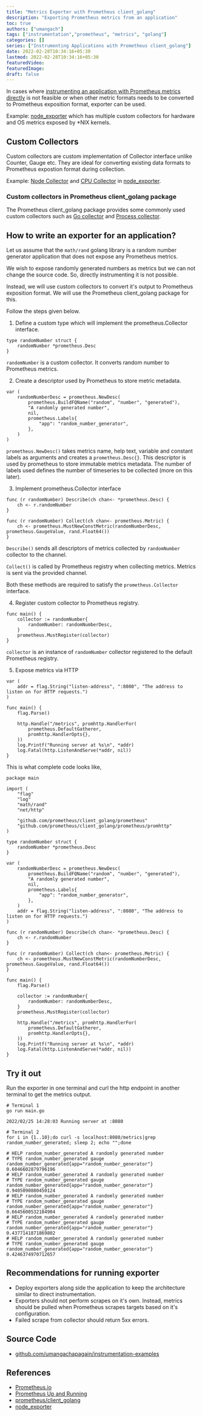 ```yaml
---
title: "Metrics Exporter with Prometheus client_golang"
description: "Exporting Prometheus metrics from an application"
toc: true
authors: ["umangach"]
tags: ["instrumentation","prometheus", "metrics", "golang"]
categories: []
series: ["Instrumenting Applications with Prometheus client_golang"]
date: 2022-02-28T10:34:16+05:30
lastmod: 2022-02-28T10:34:16+05:30
featuredVideo:
featuredImage:
draft: false
---
```

In cases where [instrumenting an application with Prometheus metrics directly](/posts/prometheus_direct_instrumentation) is not feasible or when other metric formats needs to be converted to Prometheus exposition format, exporter can be used.

Example: [node_exporter](https://github.com/prometheus/node_exporter/tree/e3a18fdd37447992c213f4) which has multiple custom collectors for hardware and OS metrics exposed by *NIX kernels.
<!--more-->

## Custom Collectors
Custom collectors are custom implementation of Collector interface unlike Counter, Gauge etc.
They are ideal for converting existing data formats to Prometheus expostion format during collection.

Example: [Node Collector](https://github.com/prometheus/node_exporter/blob/e3a18fdd37447992c213f42d61fdaed997fe9351/collector/collector.go#L78-L82) and [CPU Collector](https://github.com/prometheus/node_exporter/blob/e3a18fdd37447992c213f42d61fdaed997fe9351/collector/cpu_linux.go#L33-L48) in [node_exporter](https://github.com/prometheus/node_exporter/tree/e3a18fdd37447992c213f4).

### Custom collectors in Prometheus client_golang package
The Prometheus client_golang package provides some commonly used custom collectors such as [Go collector](https://github.com/prometheus/client_golang/blob/1f81b3e9130fe21c55b7db82ecb2d61477358d61/prometheus/go_collector.go#L212-L218) and [Process collector](https://github.com/prometheus/client_golang/blob/1f81b3e9130fe21c55b7db82ecb2d61477358d61/prometheus/process_collector.go#L25-L34).

## How to write an exporter for an application?
Let us assume that the `math/rand` golang library is a random number generator application that does not expose any Prometheus metrics.

We wish to expose randomly generated numbers as metrics but we can not change the source code. So, directly instrumenting it is not possible.

Instead, we will use custom collectors to convert it's output to Prometheus exposition format. We will use the Prometheus client_golang package for this.

Follow the steps given below.

1. Define a custom type which will implement the prometheus.Collector interface.
```go=
type randomNumber struct {
	randomNumber *prometheus.Desc
}
```
`randomNumber` is a custom collector. It converts random number to Prometheus metrics.

2. Create a descriptor used by Prometheus to store metric metadata.
```go=
var (
	randomNumberDesc = prometheus.NewDesc(
		prometheus.BuildFQName("random", "number", "generated"),
		"A randomly generated number",
		nil,
		prometheus.Labels{
			"app": "random_number_generator",
		},
	)
)
```
`prometheus.NewDesc()` takes metrics name, help text, variable and constant labels as arguments and creates a `prometheus.Desc{}`. This descriptor is used by prometheus to store immutable metrics metadata. The number of labels used defines the number of timeseries to be collected (more on this later). 

3. Implement prometheus.Collector interface
```go=
func (r randomNumber) Describe(ch chan<- *prometheus.Desc) {
	ch <- r.randomNumber
}

func (r randomNumber) Collect(ch chan<- prometheus.Metric) {
	ch <- prometheus.MustNewConstMetric(randomNumberDesc, prometheus.GaugeValue, rand.Float64())
}
```
`Describe()` sends all descriptors of metrics collected by `randomNumber` collector to the channel.

`Collect()` is called by Prometheus registry when collecting metrics. Metrics is sent via the provided channel.

Both these methods are required to satisfy the `prometheus.Collector` interface.

4. Register custom collector to Prometheus registry.
```go=
func main() {
	collector := randomNumber{
		randomNumber: randomNumberDesc,
	}
	prometheus.MustRegister(collector)
}
```
`collector` is an instance of `randomNumber` collector registered to the default Prometheus registry.

5. Expose metrics via HTTP
```go=
var (
	addr = flag.String("listen-address", ":8080", "The address to listen on for HTTP requests.")
)

func main() {
	flag.Parse()

	http.Handle("/metrics", promhttp.HandlerFor(
		prometheus.DefaultGatherer,
		promhttp.HandlerOpts{},
	))
	log.Printf("Running server at %s\n", *addr)
	log.Fatal(http.ListenAndServe(*addr, nil))
}
```

This is what complete code looks like,
```go=
package main

import (
	"flag"
	"log"
	"math/rand"
	"net/http"

	"github.com/prometheus/client_golang/prometheus"
	"github.com/prometheus/client_golang/prometheus/promhttp"
)

type randomNumber struct {
	randomNumber *prometheus.Desc
}

var (
	randomNumberDesc = prometheus.NewDesc(
		prometheus.BuildFQName("random", "number", "generated"),
		"A randomly generated number",
		nil,
		prometheus.Labels{
			"app": "random_number_generator",
		},
	)
    addr = flag.String("listen-address", ":8080", "The address to listen on for HTTP requests.")
)

func (r randomNumber) Describe(ch chan<- *prometheus.Desc) {
	ch <- r.randomNumber
}

func (r randomNumber) Collect(ch chan<- prometheus.Metric) {
	ch <- prometheus.MustNewConstMetric(randomNumberDesc, prometheus.GaugeValue, rand.Float64())
}

func main() {
	flag.Parse()

	collector := randomNumber{
		randomNumber: randomNumberDesc,
	}
	prometheus.MustRegister(collector)

	http.Handle("/metrics", promhttp.HandlerFor(
		prometheus.DefaultGatherer,
		promhttp.HandlerOpts{},
	))
	log.Printf("Running server at %s\n", *addr)
	log.Fatal(http.ListenAndServe(*addr, nil))
}
```

## Try it out
Run the exporter in one terminal and curl the http endpoint in another terminal to get the metrics output.

```shell=
# Terminal 1
go run main.go

2022/02/25 14:28:03 Running server at :8080
```

```shell=
# Terminal 2
for i in {1..10};do curl -s localhost:8080/metrics|grep random_number_generated; sleep 2; echo "";done

# HELP random_number_generated A randomly generated number
# TYPE random_number_generated gauge
random_number_generated{app="random_number_generator"} 0.6046602879796196
# HELP random_number_generated A randomly generated number
# TYPE random_number_generated gauge
random_number_generated{app="random_number_generator"} 0.9405090880450124
# HELP random_number_generated A randomly generated number
# TYPE random_number_generated gauge
random_number_generated{app="random_number_generator"} 0.6645600532184904
# HELP random_number_generated A randomly generated number
# TYPE random_number_generated gauge
random_number_generated{app="random_number_generator"} 0.4377141871869802
# HELP random_number_generated A randomly generated number
# TYPE random_number_generated gauge
random_number_generated{app="random_number_generator"} 0.4246374970712657
```

## Recommendations for running exporter
+ Deploy exporters along side the application to keep the architecture similar to direct instrumentation.
+ Exporters should not perform scrapes on it's own. Instead, metrics should be pulled when Prometheus scrapes targets based on it's configuration.
+ Failed scrape from collector should return 5xx errors.

## Source Code
+ [github.com/umangachapagain/instrumentation-examples](https://github.com/umangachapagain/instrumentation-examples/tree/main/exporter)

## References
+ [Prometheus.io](https://prometheus.io/)
+ [Prometheus Up and Running](https://www.oreilly.com/library/view/prometheus-up/9781492034131/)
+ [prometheus/client_golang](https://github.com/prometheus/client_golang/)
+ [node_exporter](https://github.com/prometheus/node_exporter/)